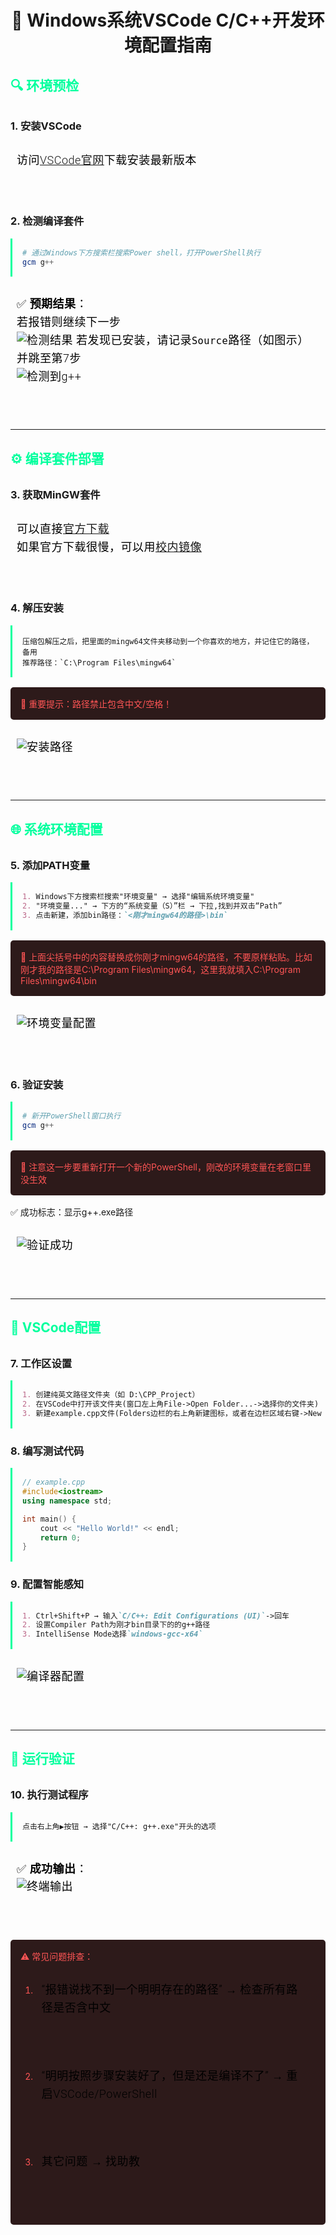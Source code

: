 <head>
<style>
    h1 {
        text-align: center;
    }
    h2 {
        color: #00ff9d;
        padding-bottom: 0.5rem;
    }
    p {
        font-family: 'Roboto', sans-serif; /* 你可以选择其他现代感的字体 */
        font-weight: 300; /* 轻量的字体，可以增加科技感 */
        font-size: 18px; /* 字体大小可以根据需要调整 */
        line-height: 1.6; /* 增加行间距，使文本更易读 */
        margin-top: 20px; /* 上边距 */
        margin-bottom: 60px; /* 下边距 */
        letter-spacing: 0.5px; /* 字母间距稍微增大，增加科技感 */
        color:rgb(0, 0, 0); /* 科技感的字体颜色，你可以选择其他冷色调 */
        padding: 10px; /* 内边距，增加文字与段落边框的距离 */
    }
    pre {
        padding: 1rem;
        border-left: 3px solid #00ff9d;
        overflow-x: auto;
    }
    figure {
        box-shadow: 0 0 10px rgba(0, 255, 157, 0.2);
        display: block;
        width: 70%;
        margin: 0 auto;
    }
    .warning {
        color: #ff5555;
        background: #2d1a1a;
        padding: 1rem;
        border-radius: 5px;
        margin: 1rem 0;
    }
    .terminal {
        font-family: Consolas;
        background: #000;
        color: #00ff9d;
        padding: 1rem;
        border-radius: 5px;
    }
    .banner {
        width: 100%;
    }
</style>
</head>


# 🚀 Windows系统VSCode C/C++开发环境配置指南
<figure src=figures/banner.jpg class='banner'>
</figure>

## 🔍 环境预检
### 1. 安装VSCode
访问[VSCode官网](https://code.visualstudio.com/)下载安装最新版本

### 2. 检测编译套件
```powershell
# 通过Windows下方搜索栏搜索Power shell，打开PowerShell执行
gcm g++
```

✅ **预期结果**：  
若报错则继续下一步  
![检测结果](figures/nog++.png)
若发现已安装，请记录`Source`路径（如图示）并跳至第7步  
![检测到g++](figures/g++.png)

---

## ⚙️ 编译套件部署
### 3. 获取MinGW套件
可以直接[官方下载](https://github.com/.../winlibs-x86_64-...r3.zip)  
如果官方下载很慢，可以用[校内镜像](https://oc.sjtu.edu.cn/.../download?download_frd=1)  

### 4. 解压安装
```
压缩包解压之后，把里面的mingw64文件夹移动到一个你喜欢的地方，并记住它的路径，备用
推荐路径：`C:\Program Files\mingw64`
```
<div class='warning'>
📌 重要提示：路径禁止包含中文/空格！
</div>

![安装路径](figures/mingwpath.png)

---

## 🌐 系统环境配置
### 5. 添加PATH变量
```markdown
1. Windows下方搜索栏搜索"环境变量" → 选择"编辑系统环境变量"
2. "环境变量..." → 下方的“系统变量（S）”栏 → 下拉,找到并双击“Path”
3. 点击新建，添加bin路径：`<刚才mingw64的路径>\bin`
```
<div class='warning'>
📌 上面尖括号中的内容替换成你刚才mingw64的路径，不要原样粘贴。比如刚才我的路径是C:\Program Files\mingw64，这里我就填入C:\Program Files\mingw64\bin
</div>

![环境变量配置](figures/addpath.png)

### 6. 验证安装
```powershell
# 新开PowerShell窗口执行
gcm g++
```
<div class='warning'>
📌 注意这一步要重新打开一个新的PowerShell，刚改的环境变量在老窗口里没生效
</div>
✅ 成功标志：显示g++.exe路径  

![验证成功](figures/haveg++.png)

---

## 🔧 VSCode配置
### 7. 工作区设置
```markdown
1. 创建纯英文路径文件夹（如 D:\CPP_Project）
2. 在VSCode中打开该文件夹(窗口左上角File->Open Folder...->选择你的文件夹)
3. 新建example.cpp文件(Folders边栏的右上角新建图标，或者在边栏区域右键->New File...)
```

### 8. 编写测试代码
```cpp
// example.cpp
#include<iostream>
using namespace std;

int main() {
    cout << "Hello World!" << endl;
    return 0;
}
```

### 9. 配置智能感知
```markdown
1. Ctrl+Shift+P → 输入`C/C++: Edit Configurations (UI)`->回车
2. 设置Compiler Path为刚才bin目录下的的g++路径
3. IntelliSense Mode选择`windows-gcc-x64`
```
![编译器配置](figures/edit%20compiler%20path.png)

---

## 🚦 运行验证
### 10. 执行测试程序
```markdown
点击右上角▶️按钮 → 选择"C/C++: g++.exe"开头的选项
```
✅ **成功输出**：  
![终端输出](figures/success.png)

<div class="warning">
⚠️ 常见问题排查：  

1. “报错说找不到一个明明存在的路径” → 检查所有路径是否含中文  

2. “明明按照步骤安装好了，但是还是编译不了” → 重启VSCode/PowerShell  

3. 其它问题 → 找助教

</div>
